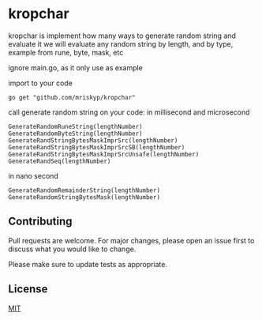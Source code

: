 # kropchar
kropchar is implement how many ways to generate random string and evaluate it
we will evaluate any random string by length, and by type, example from rune, byte, mask, etc	

ignore main.go, as it only use as example

import to your code
```
go get "github.com/mriskyp/kropchar"
```

call generate random string on your code:
   in millisecond and microsecond
   ```
  GenerateRandomRuneString(lengthNumber)
  GenerateRandomByteString(lengthNumber)
  GenerateRandStringBytesMaskImprSrc(lengthNumber)
  GenerateRandStringBytesMaskImprSrcSB(lengthNumber)
  GenerateRandStringBytesMaskImprSrcUnsafe(lengthNumber)
  GenerateRandSeq(lengthNumber)
  ```
  
  in nano second
  ```
  GenerateRandomRemainderString(lengthNumber)
  GenerateRandomStringBytesMask(lengthNumber)
  ```
  
## Contributing
Pull requests are welcome. For major changes, please open an issue first to discuss what you would like to change.

Please make sure to update tests as appropriate.

## License
[MIT](https://choosealicense.com/licenses/mit/)
